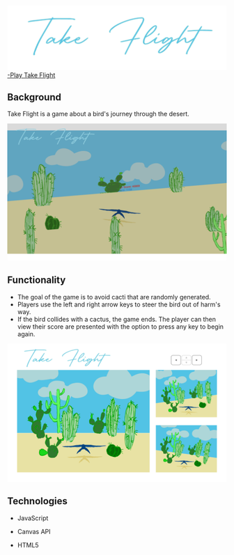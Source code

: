 
[![tf logo](https://github.com/chrisweeting/takeFlight/blob/main/src/assets/Take%20Flight-01.png?raw=true)](https://chrisweeting.github.io/takeFlight/)
[-Play Take Flight](https://chrisweeting.github.io/takeFlight/)


**Background**
-
Take Flight is a game about a bird's journey through the desert.


![tf ss](https://github.com/chrisweeting/takeFlight/blob/main/src/assets/tf1_img.png?raw=true)


**Functionality**
---

 - The goal of the game is to avoid cacti that are randomly generated.
 - Players use the left and right arrow keys to steer the bird out of harm's way.
 - If the bird collides with a cactus, the game ends. The player can then view their score are presented with the option to press any key to begin again.
 
 

![tf wireframe](https://github.com/chrisweeting/takeFlight/blob/main/src/assets/Take%20Flight.jpg?raw=true)


**Technologies**
---

 - JavaScript

 - Canvas API
 - HTML5 


